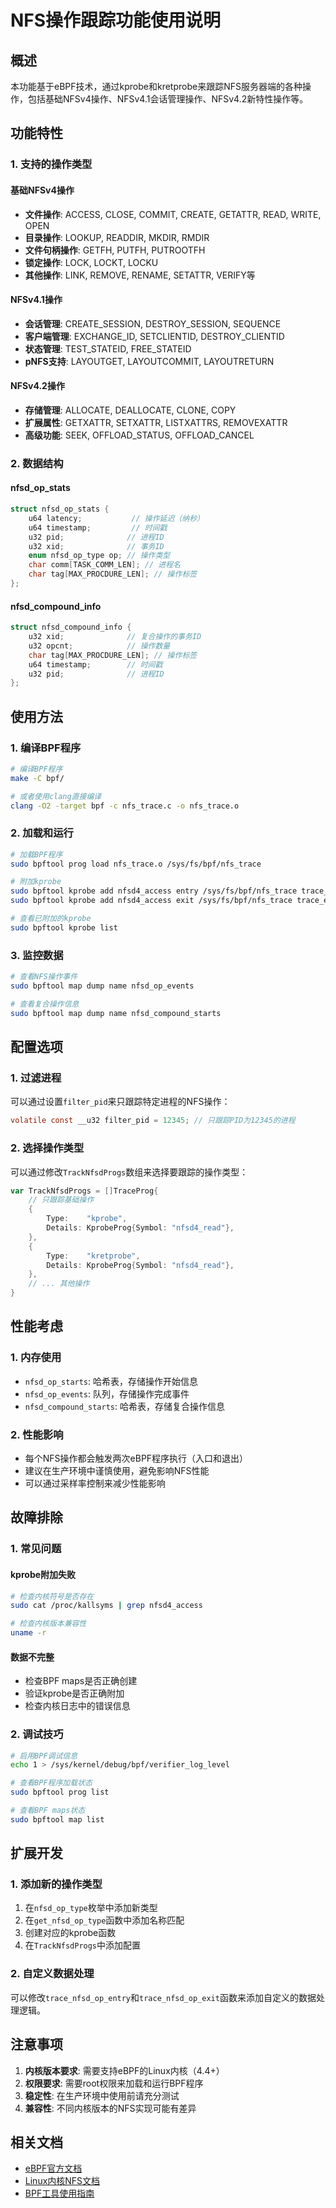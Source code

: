 # NFS操作跟踪功能使用说明

## 概述

本功能基于eBPF技术，通过kprobe和kretprobe来跟踪NFS服务器端的各种操作，包括基础NFSv4操作、NFSv4.1会话管理操作、NFSv4.2新特性操作等。

## 功能特性

### 1. 支持的操作类型

#### 基础NFSv4操作
- **文件操作**: ACCESS, CLOSE, COMMIT, CREATE, GETATTR, READ, WRITE, OPEN
- **目录操作**: LOOKUP, READDIR, MKDIR, RMDIR
- **文件句柄操作**: GETFH, PUTFH, PUTROOTFH
- **锁定操作**: LOCK, LOCKT, LOCKU
- **其他操作**: LINK, REMOVE, RENAME, SETATTR, VERIFY等

#### NFSv4.1操作
- **会话管理**: CREATE_SESSION, DESTROY_SESSION, SEQUENCE
- **客户端管理**: EXCHANGE_ID, SETCLIENTID, DESTROY_CLIENTID
- **状态管理**: TEST_STATEID, FREE_STATEID
- **pNFS支持**: LAYOUTGET, LAYOUTCOMMIT, LAYOUTRETURN

#### NFSv4.2操作
- **存储管理**: ALLOCATE, DEALLOCATE, CLONE, COPY
- **扩展属性**: GETXATTR, SETXATTR, LISTXATTRS, REMOVEXATTR
- **高级功能**: SEEK, OFFLOAD_STATUS, OFFLOAD_CANCEL

### 2. 数据结构

#### nfsd_op_stats
```c
struct nfsd_op_stats {
    u64 latency;           // 操作延迟（纳秒）
    u64 timestamp;         // 时间戳
    u32 pid;              // 进程ID
    u32 xid;              // 事务ID
    enum nfsd_op_type op; // 操作类型
    char comm[TASK_COMM_LEN]; // 进程名
    char tag[MAX_PROCDURE_LEN]; // 操作标签
};
```

#### nfsd_compound_info
```c
struct nfsd_compound_info {
    u32 xid;              // 复合操作的事务ID
    u32 opcnt;            // 操作数量
    char tag[MAX_PROCDURE_LEN]; // 操作标签
    u64 timestamp;        // 时间戳
    u32 pid;              // 进程ID
};
```

## 使用方法

### 1. 编译BPF程序

```bash
# 编译BPF程序
make -C bpf/

# 或者使用clang直接编译
clang -O2 -target bpf -c nfs_trace.c -o nfs_trace.o
```

### 2. 加载和运行

```bash
# 加载BPF程序
sudo bpftool prog load nfs_trace.o /sys/fs/bpf/nfs_trace

# 附加kprobe
sudo bpftool kprobe add nfsd4_access entry /sys/fs/bpf/nfs_trace trace_entry_nfsd4_access
sudo bpftool kprobe add nfsd4_access exit /sys/fs/bpf/nfs_trace trace_exit_nfsd4_access

# 查看已附加的kprobe
sudo bpftool kprobe list
```

### 3. 监控数据

```bash
# 查看NFS操作事件
sudo bpftool map dump name nfsd_op_events

# 查看复合操作信息
sudo bpftool map dump name nfsd_compound_starts
```

## 配置选项

### 1. 过滤进程
可以通过设置`filter_pid`来只跟踪特定进程的NFS操作：

```c
volatile const __u32 filter_pid = 12345; // 只跟踪PID为12345的进程
```

### 2. 选择操作类型
可以通过修改`TrackNfsdProgs`数组来选择要跟踪的操作类型：

```go
var TrackNfsdProgs = []TraceProg{
    // 只跟踪基础操作
    {
        Type:    "kprobe",
        Details: KprobeProg{Symbol: "nfsd4_read"},
    },
    {
        Type:    "kretprobe",
        Details: KprobeProg{Symbol: "nfsd4_read"},
    },
    // ... 其他操作
}
```

## 性能考虑

### 1. 内存使用
- `nfsd_op_starts`: 哈希表，存储操作开始信息
- `nfsd_op_events`: 队列，存储操作完成事件
- `nfsd_compound_starts`: 哈希表，存储复合操作信息

### 2. 性能影响
- 每个NFS操作都会触发两次eBPF程序执行（入口和退出）
- 建议在生产环境中谨慎使用，避免影响NFS性能
- 可以通过采样率控制来减少性能影响

## 故障排除

### 1. 常见问题

#### kprobe附加失败
```bash
# 检查内核符号是否存在
sudo cat /proc/kallsyms | grep nfsd4_access

# 检查内核版本兼容性
uname -r
```

#### 数据不完整
- 检查BPF maps是否正确创建
- 验证kprobe是否正确附加
- 检查内核日志中的错误信息

### 2. 调试技巧

```bash
# 启用BPF调试信息
echo 1 > /sys/kernel/debug/bpf/verifier_log_level

# 查看BPF程序加载状态
sudo bpftool prog list

# 查看BPF maps状态
sudo bpftool map list
```

## 扩展开发

### 1. 添加新的操作类型
1. 在`nfsd_op_type`枚举中添加新类型
2. 在`get_nfsd_op_type`函数中添加名称匹配
3. 创建对应的kprobe函数
4. 在`TrackNfsdProgs`中添加配置

### 2. 自定义数据处理
可以修改`trace_nfsd_op_entry`和`trace_nfsd_op_exit`函数来添加自定义的数据处理逻辑。

## 注意事项

1. **内核版本要求**: 需要支持eBPF的Linux内核（4.4+）
2. **权限要求**: 需要root权限来加载和运行BPF程序
3. **稳定性**: 在生产环境中使用前请充分测试
4. **兼容性**: 不同内核版本的NFS实现可能有差异

## 相关文档

- [eBPF官方文档](https://ebpf.io/)
- [Linux内核NFS文档](https://www.kernel.org/doc/html/latest/filesystems/nfs/)
- [BPF工具使用指南](https://github.com/libbpf/libbpf)
